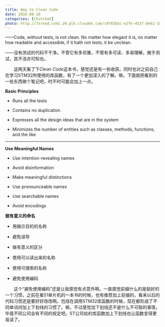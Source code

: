 ```yaml
---
title: Way to Clean Code
date: 2016-08-10
categories: [Chitchat]
photo: http://7xread.com1.z0.glb.clouddn.com/c9783b5c-e2fe-451f-8e62-1822b9532eb1
---
```

 ——Code, without tests, is not clean. No matter how elegant it is, no matter how readable and accessible, if it hath not tests, it be unclean.   
 
——没有测试的代码不干净。不管它有多优雅，不管有多可读、多易理解，微乎测试，其不洁亦可知也。  

<!-- more -->

&emsp;&emsp;这两天看了下*Clean Code*这本书，感觉还是有一些收获。同时也对之前自己在学习STM32所使用的库函数，有了一个更加深入的了解。嘛，下面就把看到的一些东西做个笔记吧，时不时可能会加上一点。  

**Basic Principles**  

- Runs all the tests

- Contains no duplication

- Expresses all the design ideas that are in the system

- Minimizes the number of entities such as classes, methods, functions, and the like

---


**Use Meaningful Names**  

- Use intention-revealing names

- Avoid disinformation

- Make meaningful distinctions

- Use pronounceable names

- Use searchable names

- Avoid encodings


**做有意义的命名**  

- 用揭示目的的名称

- 避免误导

- 做有意义的区分

- 使用可以读出来的名称

- 使用可搜索的名称

- 避免使用编码

&emsp;&emsp;这个“避免使用编码”还是让我感觉有点意外啊。一直感觉前缀什么的是挺好的一个习惯。之前在看51单片机的一本书的时候，也有推荐加上前缀的，看来以后的代码习惯还是要好好改改啊。包括在调用STM32库函数的时候，现在都形成了不同单词间加上下划线的习惯了。嘛，不过感觉加下划线还不是什么不可取的事情，毕竟不同公司会有不同的规定吧。ST公司给的库函数加上下划线也让函数变得更易读了。
